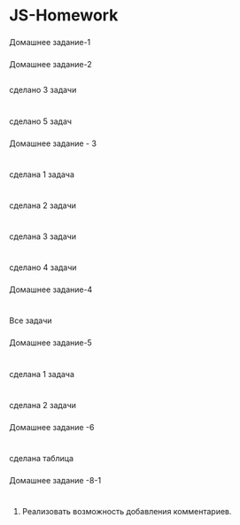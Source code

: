# JS-Homework
###
Домашнее задание-1
###
Домашнее задание-2
##
сделано 3 задачи
#
сделано 5 задач
###
Домашнее задание - 3
#
сделана 1 задача
#
сделана 2 задачи
#
сделана 3 задачи
#
сделано 4 задачи
###
Домашнее задание-4
#
Все задачи
###
Домашнее задание-5
#
сделана 1 задача
#
сделана 2 задачи
###
Домашнее задание -6
#
сделана таблица
###
Домашнее задание -8-1
#
1. Реализовать возможность добавления комментариев. 

